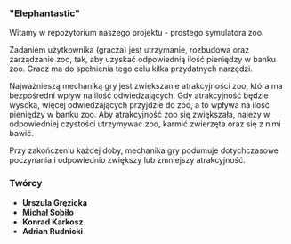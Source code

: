 ### "Elephantastic"

Witamy w repozytorium naszego projektu - prostego symulatora zoo.

Zadaniem użytkownika (gracza) jest utrzymanie, rozbudowa oraz zarządzanie zoo, tak, aby uzyskać odpowiednią ilość pieniędzy w banku zoo. Gracz ma do spełnienia tego celu kilka przydatnych narzędzi. 

Najważnieszą mechaniką gry jest zwiększanie atrakcyjności zoo, która ma bezpośredni wpływ na ilość odwiedzających. Gdy atrakcyjność będzie wysoka, więcej odwiedzających przyjdzie do zoo, a to wpływa na ilość pieniędzy w banku zoo. Aby atrakcyjność zoo się zwiększała, należy w odpowiedniej czystości utrzymywać zoo, karmić zwierzęta oraz się z nimi bawić. 

Przy zakończeniu każdej doby, mechanika gry podumuje dotychczasowe poczynania i odpowiednio zwiększy lub zmniejszy atrakcyjność. 

### Twórcy
* **Urszula Gręzicka**
* **Michał Sobiło**
* **Konrad Karkosz**
* **Adrian Rudnicki**